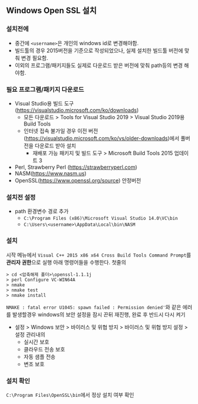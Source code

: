 Windows Open SSL 설치
-------------

### 설치전에
- 중간에 `<username>`은 개인의 windows id로 변경해야함.
- 빌드툴의 경우 2015버전을 기준으로 작성되었으나, 실제 설치한 빌드툴 버전에 맞춰 변경 필요함.
- 이외의 프로그램/패키지들도 실제로 다운로드 받은 버전에 맞춰 path등의 변경 해야함.

### 필요 프로그램/패키지 다운로드
- Visual Studio용 빌드 도구(https://visualstudio.microsoft.com/ko/downloads)
    - 모든 다운로드 > Tools for Visual Studio 2019 > Visual Studio 2019용 Build Tools
    - 인터넷 접속 불가일 경우 이전 버전(https://visualstudio.microsoft.com/ko/vs/older-downloads)에서 풀버전을 다운로드 받아 설치
        - 재배포 가능 패키지 및 빌드 도구 > Microsoft Build Tools 2015 업데이트 3
- Perl, Strawberry Perl (https://strawberryperl.com)
- NASM(https://www.nasm.us)
- OpenSSL(https://www.openssl.org/source) 안정버전

### 설치전 설정
- path 환경변수 경로 추가
    - `C:\Program Files (x86)\Microsoft Visual Studio 14.0\VC\bin`
    - `C:\Users\<username>\AppData\Local\bin\NASM`

### 설치
시작 메뉴에서 `Visual C++ 2015 x86 x64 Cross Build Tools Command Prompt`를 **관리자 권한**으로 실행 아래 명령어들을 수행한다.
첫줄의 

```
> cd <압축해제 폴더>\openssl-1.1.1j
> perl Configure VC-WIN64A
> nmake
> nmake test
> nmake install
```

`NMAKE : fatal error U1045: spawn failed : Permission denied'`와 같은 에러를 발생할경우 windows의 보안 설정을 잠시
끈뒤 재진행, 완료 후 반드시 다시 켜기

- 설정 > Windows 보안 > 바이러스 및 위협 방지 > 바이러스 및 위협 방지 설정 > 설정 관리내의 
    - 실시간 보호
    - 클라우드 전송 보호
    - 자동 샘플 전송
    - 변조 보호


### 설치 확인
`C:\Program Files\OpenSSL\bin`에서 정상 설치 여부 확인